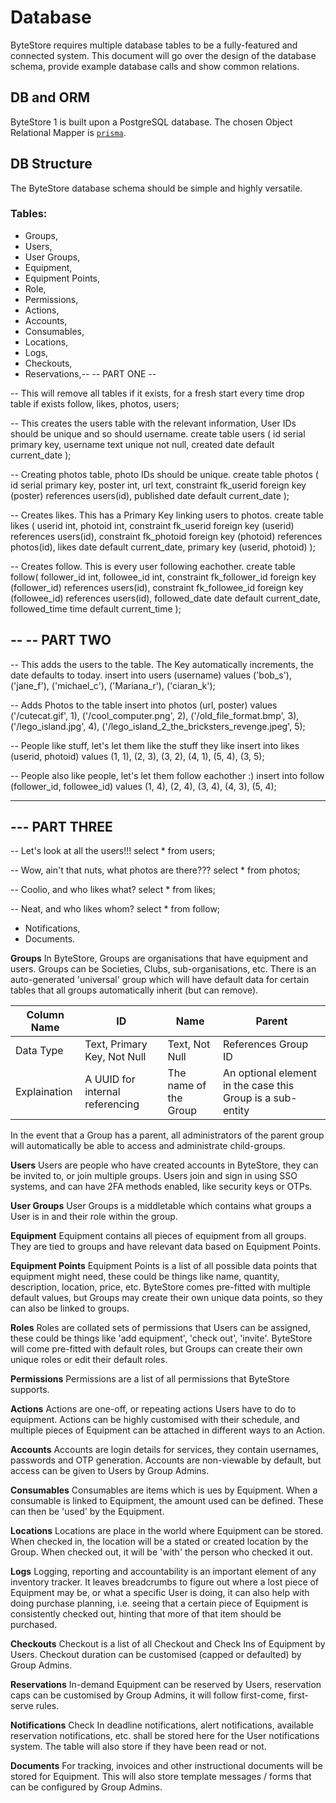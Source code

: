 # Database

ByteStore requires multiple database tables to be a fully-featured and connected system. This document will go over the design of the database schema, provide example database calls and show common relations.

## DB and ORM
ByteStore 1 is built upon a PostgreSQL database.
The chosen Object Relational Mapper is [`prisma`](https://www.prisma.io/).

## DB Structure
The ByteStore database schema should be simple and highly versatile.

### Tables:
- Groups,
- Users,
- User Groups,
- Equipment,
- Equipment Points,
- Role,
- Permissions,
- Actions,
- Accounts,
- Consumables,
- Locations,
- Logs,
- Checkouts,
- Reservations,--
-- PART ONE
--

-- This will remove all tables if it exists, for a fresh start every time 
drop table if exists follow, likes, photos, users;

-- This creates the users table with the relevant information, User IDs should be unique and so should username.
create table users (
	id serial primary key,
	username text unique not null,
	created date default current_date
);

-- Creating photos table, photo IDs should be unique.
create table photos (
	id serial primary key,
	poster int,
	url text,
	constraint fk_userid
		foreign key (poster)
			references users(id),
	published date default current_date
);

-- Creates likes. This has a Primary Key linking users to photos.
create table likes (
	userid int,
	photoid int,
	constraint fk_userid
		foreign key (userid)
			references users(id),
	constraint fk_photoid
		foreign key (photoid)
			references photos(id),
	likes date default current_date,
	primary key (userid, photoid)
);

-- Creates follow. This is every user following eachother.
create table follow(
	follower_id int,
	followee_id int,
	constraint fk_follower_id
		foreign key (follower_id)
			references users(id),
	constraint fk_followee_id
		foreign key (followee_id)
			references users(id),
	followed_date date default current_date,
	followed_time time default current_time
);

--
-- PART TWO
--

-- This adds the users to the table. The Key automatically increments, the date defaults to today.
insert into users (username) values ('bob_s'), ('jane_f'), ('michael_c'), ('Mariana_r'), ('ciaran_k');

-- Adds Photos to the table
insert into photos (url, poster) values ('/cutecat.gif', 1), ('/cool_computer.png', 2), ('/old_file_format.bmp', 3), ('/lego_island.jpg', 4), ('/lego_island_2_the_bricksters_revenge.jpeg', 5);

-- People like stuff, let's let them like the stuff they like
insert into likes (userid, photoid) values (1, 1), (2, 3), (3, 2), (4, 1), (5, 4), (3, 5);

-- People also like people, let's let them follow eachother :)
insert into follow (follower_id, followee_id) values (1, 4), (2, 4), (3, 4), (4, 3), (5, 4);

---
--- PART THREE
---

-- Let's look at all the users!!!
select * from users;

-- Wow, ain't that nuts, what photos are there???
select * from photos;

-- Coolio, and who likes what?
select * from likes;

-- Neat, and who likes whom?
select * from follow;
- Notifications,
- Documents.

**Groups**
In ByteStore, Groups are organisations that have equipment and users. Groups can be Societies, Clubs, sub-organisations, etc.
There is an auto-generated 'universal' group which will have default data for certain tables that all groups automatically inherit (but can remove).

| Column Name  | ID                              | Name                  | Parent                                                     |
|--------------|---------------------------------|-----------------------|------------------------------------------------------------|
| Data Type    | Text, Primary Key, Not Null     | Text, Not Null        | References Group ID                                        |
| Explaination | A UUID for internal referencing | The name of the Group | An optional element in the case this Group is a sub-entity |

In the event that a Group has a parent, all administrators of the parent group will automatically be able to access and administrate child-groups.

**Users**
Users are people who have created accounts in ByteStore, they can be invited to, or join multiple groups. Users join and sign in using SSO systems, and can have 2FA methods enabled, like security keys or OTPs.

**User Groups**
User Groups is a middletable which contains what groups a User is in and their role within the group.

**Equipment**
Equipment contains all pieces of equipment from all groups. They are tied to groups and have relevant data based on Equipment Points.

**Equipment Points**
Equipment Points is a list of all possible data points that equipment might need, these could be things like name, quantity, description, location, price, etc. ByteStore comes pre-fitted with multiple default values, but Groups may create their own unique data points, so they can also be linked to groups.

**Roles**
Roles are collated sets of permissions that Users can be assigned, these could be things like 'add equipment', 'check out', 'invite'. ByteStore will come pre-fitted with default roles, but Groups can create their own unique roles or edit their default roles.

**Permissions**
Permissions are a list of all permissions that ByteStore supports.

**Actions**
Actions are one-off, or repeating actions Users have to do to equipment. Actions can be highly customised with their schedule, and multiple pieces of Equipment can be attached in different ways to an Action.

**Accounts**
Accounts are login details for services, they contain usernames, passwords and OTP generation. Accounts are non-viewable by default, but access can be given to Users by Group Admins.

**Consumables**
Consumables are items which is ues by Equipment. When a consumable is linked to Equipment, the amount used can be defined. These can then be 'used' by the Equipment.

**Locations**
Locations are place in the world where Equipment can be stored. When checked in, the location will be a stated or created location by the Group. When checked out, it will be 'with' the person who checked it out.

**Logs**
Logging, reporting and accountability is an important element of any inventory tracker. It leaves breadcrumbs to figure out where a lost piece of Equipment may be, or what a specific User is doing, it can also help with doing purchase planning, i.e. seeing that a certain piece of Equipment is consistently checked out, hinting that more of that item should be purchased.

**Checkouts**
Checkout is a list of all Checkout and Check Ins of Equipment by Users. Checkout duration can be customised (capped or defaulted) by Group Admins.

**Reservations**
In-demand Equipment can be reserved by Users, reservation caps can be customised by Group Admins, it will follow first-come, first-serve rules.

**Notifications**
Check In deadline notifications, alert notifications, available reservation notifications, etc. shall be stored here for the User notifications system. The table will also store if they have been read or not.

**Documents**
For tracking, invoices and other instructional documents will be stored for Equipment. This will also store template messages / forms that can be configured by Group Admins.